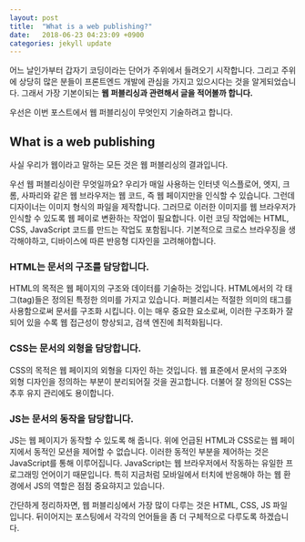 ```yaml
---
layout: post
title:  "What is a web publishing?"
date:   2018-06-23 04:23:09 +0900
categories: jekyll update
---
```

어느 날인가부터 갑자기 코딩이라는 단어가 주위에서 들려오기 시작합니다. 
그리고 주위에 상당히 많은 분들이 프론트엔드 개발에 관심을 가지고 있으시다는 것을 알게되었습니다. 
그래서 가장 기본이되는 **웹 퍼블리싱과 관련해서 글을 적어볼까 합니다.**

우선은 이번 포스트에서 웹 퍼블리싱이 무엇인지 기술하려고 합니다. 

What is a web publishing
---

사실 우리가 웹이라고 말하는 모든 것은 웹 퍼블리싱의 결과입니다. 

우선 웹 퍼블리싱이란 무엇일까요? 
우리가 매일 사용하는 인터넷 익스플로어, 엣지, 크롬, 사파리와 같은 웹 브라우저는 웹 코드, 즉 웹 페이지만을 인식할 수 있습니다. 
그런데 디자이너는 이미지 형식의 파일을 제작합니다.
그러므로 이러한 이미지를 웹 브라우저가 인식할 수 있도록 웹 페이로 변환하는 작업이 필요합니다.
이런 코딩 작업에는 HTML, CSS, JavaScript 코드를 만드는 작업도 포함됩니다.
기본적으로 크로스 브라우징을 생각해야하고, 디바이스에 따른 반응형 디자인을 고려해야합니다. 

### HTML는 문서의 구조를 담당합니다.

HTML의 목적은 웹 페이지의 구조와 데이터를 기술하는 것입니다.
HTML에서의 각 태그(tag)들은 정의된 특정한 의미를 가지고 있습니다. 
퍼블리셔는 적절한 의미의 태그를 사용함으로써 문서를 구조화 시킵니다. 
이는 매우 중요한 요소로써, 이러한 구조화가 잘 되어 있을 수록 웹 접근성이 향상되고, 검색 엔진에 최적화됩니다.

### CSS는 문서의 외형을 담당합니다.

CSS의 목적은 웹 페이지의 외형을 디자인 하는 것입니다.
웹 표준에서 문서의 구조와 외형 디자인을 정의하는 부분이 분리되어질 것을 권고합니다.
더불어 잘 정의된 CSS는 추후 유지 관리에도 용이합니다.

### JS는 문서의 동작을 담당합니다.

JS는 웹 페이지가 동작할 수 있도록 해 줍니다.
위에 언급된 HTML과 CSS로는 웹 페이지에서 동적인 모션을 제어할 수 없습니다. 
이러한 동적인 부분을 제어하는 것은 JavaScript를 통해 이루어집니다.
JavaScript는 웹 브라우저에서 작동하는 유일한 프로그래밍 언어이기 때문입니다.
특히 지금처럼 모바일에서 터치에 반응해야 하는 웹 환경에서 JS의 역할은 점점 중요햐지고 있습니다. 

간단하게 정리하자면, 웹 퍼블리싱에서 가장 많이 다루는 것은 HTML, CSS, JS 파일 입니다. 
뒤이어지는 포스팅에서 각각의 언어들을 좀 더 구체적으로 다루도록 하겠습니다.